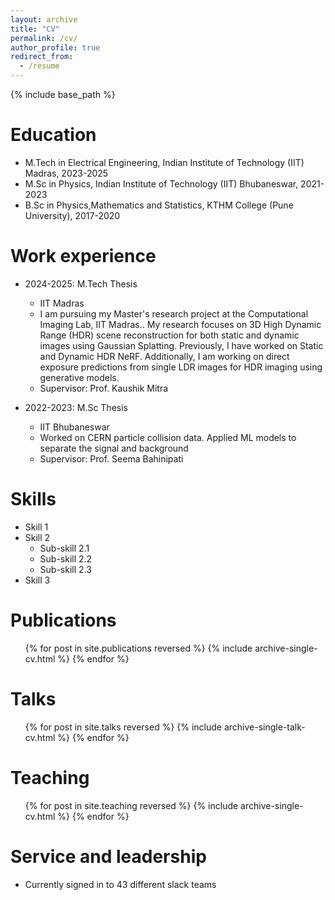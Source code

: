 ```yaml
---
layout: archive
title: "CV"
permalink: /cv/
author_profile: true
redirect_from:
  - /resume
---
```


{% include base_path %}

Education
======
* M.Tech in Electrical Engineering, Indian Institute of Technology (IIT) Madras, 2023-2025 
* M.Sc in Physics, Indian Institute of Technology (IIT) Bhubaneswar, 2021-2023
* B.Sc in Physics,Mathematics and Statistics, KTHM College (Pune University), 2017-2020

Work experience
======
* 2024-2025: M.Tech Thesis
  * IIT Madras
  * I am pursuing my Master's research project at the Computational Imaging Lab, IIT Madras.. My research focuses on 3D 
    High Dynamic Range (HDR) scene reconstruction for both static and dynamic images using Gaussian Splatting.
    Previously, I have worked on Static and Dynamic HDR NeRF. Additionally, I am working on direct exposure predictions from single LDR images for HDR imaging 
    using generative models.
  * Supervisor: Prof. Kaushik Mitra

* 2022-2023: M.Sc Thesis
  * IIT Bhubaneswar
  * Worked on CERN particle collision data. Applied ML models to separate the signal and background
  * Supervisor: Prof. Seema Bahinipati

  
Skills
======
* Skill 1
* Skill 2
  * Sub-skill 2.1
  * Sub-skill 2.2
  * Sub-skill 2.3
* Skill 3

Publications
======
  <ul>{% for post in site.publications reversed %}
    {% include archive-single-cv.html %}
  {% endfor %}</ul>
  
Talks
======
  <ul>{% for post in site.talks reversed %}
    {% include archive-single-talk-cv.html  %}
  {% endfor %}</ul>
  
Teaching
======
  <ul>{% for post in site.teaching reversed %}
    {% include archive-single-cv.html %}
  {% endfor %}</ul>
  
Service and leadership
======
* Currently signed in to 43 different slack teams
